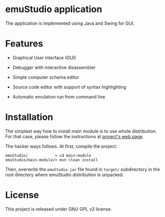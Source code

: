 # emuStudio application

The application is implemented using Java and Swing for GUI.

# Features

* Graphical User Interface (GUI)

* Debugger with interactive disassembler

* Simple computer schema editor

* Source code editor with support of syntax highlighting

* Automatic emulation run from command line

# Installation

The simplest way how to install main module is to use whole distribution. For that case, please follow 
the instructions at [project's web page](http://net.emustudio.sourceforge.net/downloads.html).

The hacker ways follows. At first, compile the project:

```
emuStudio/            > cd main-module
emuStudio/main-module/> mvn clean install
```

Then, overwrite the `emuStudio.jar` file found in `target/` subdirectory in the root directory where
emuStudio distribution is unpacked.

# License

This project is released under GNU GPL v2 license.
